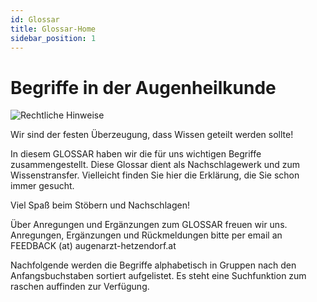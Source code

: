 ```yaml
---
id: Glossar
title: Glossar-Home
sidebar_position: 1
---
```


# Begriffe in der Augenheilkunde

![Rechtliche Hinweise](/img/teaser/Glossar-Bild-1.png)



Wir sind der festen Überzeugung, dass Wissen geteilt werden sollte! 

In diesem GLOSSAR haben wir die für uns wichtigen Begriffe zusammengestellt. Diese Glossar dient als Nachschlagewerk und zum Wissenstransfer. Vielleicht finden Sie hier die Erklärung, die Sie schon immer gesucht.

Viel Spaß beim Stöbern und Nachschlagen! 

Über Anregungen und Ergänzungen zum GLOSSAR freuen wir uns. 
Anregungen, Ergänzungen und Rückmeldungen bitte per email an FEEDBACK (at) augenarzt-hetzendorf.at

Nachfolgende werden die Begriffe alphabetisch in Gruppen nach den Anfangsbuchstaben sortiert aufgelistet. Es steht eine Suchfunktion zum raschen auffinden zur Verfügung. 

